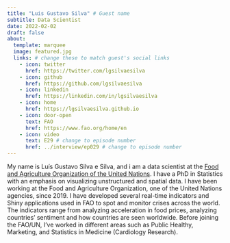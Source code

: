 ```yaml
---
title: "Luis Gustavo Silva" # Guest name
subtitle: Data Scientist
date: 2022-02-02
draft: false
about:
  template: marquee
  image: featured.jpg
  links: # change these to match guest's social links
    - icon: twitter
      href: https://twitter.com/lgsilvaesilva
    - icon: github
      href: https://github.com/lgsilvaesilva
    - icon: linkedin
      href: https://linkedin.com/in/lgsilvaesilva
    - icon: home
      href: https://lgsilvaesilva.github.io
    - icon: door-open
      text: FAO
      href: https://www.fao.org/home/en
    - icon: video
      text: E29 # change to episode number
      href: ../interview/ep029 # change to episode number
---
```


 My name is Luís Gustavo Silva e Silva, and i am a data scientist at the [Food and Agriculture Organization of the United Nations](https://www.fao.org/home/en). I have a PhD in Statistics with an emphasis on visualizing unstructured and spatial data. I have been working at the Food and Agriculture Organization, one of the United Nations agencies, since 2019. I have developed several real-time indicators and Shiny applications used in FAO to spot and monitor crises across the world. The indicators range from analyzing acceleration in food prices, analyzing countries’ sentiment and how countries are seen worldwide. Before joining the FAO/UN, I’ve worked in different areas such as Public Healthy, Marketing, and Statistics in Medicine (Cardiology Research).
